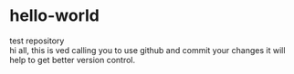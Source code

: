 # hello-world
test repository  
hi all,
this is ved calling you to use github and commit your changes
it will help to get better version control.

